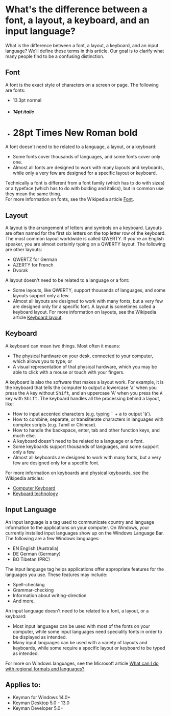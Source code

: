 # What's the difference between a font, a layout, a keyboard, and an input language?

What is the difference between a font, a layout, a keyboard, and an input language? We'll define these terms in this article. Our goal is to clarify what many people find to be a confusing distinction.

## Font
A font is the exact style of characters on a screen or page. The following are fonts:

- 13.3pt normal
- #### *14pt italic*
- # **28pt Times New Roman bold**

A font doesn't need to be related to a language, a layout, or a keyboard:
- Some fonts cover thousands of languages, and some fonts cover only one.
- Almost all fonts are designed to work with many layouts and keyboards, while only a very few are designed for a specific layout or keyboard.

Technically a font is different from a font family (which has to do with sizes) or a typeface (which has to do with bolding and italics), but in common use they mean the same thing.  
For more information on fonts, see the Wikipedia article [Font](http://en.wikipedia.org/wiki/Font).

## Layout
A layout is the arrangement of letters and symbols on a keyboard. Layouts are often named for the first six letters on the top letter row of the keyboard. The most common layout worldwide is called QWERTY. If you're an English speaker, you are almost certainly typing on a QWERTY layout. The following are other layouts:
- QWERTZ for German
- AZERTY for French
- Dvorak

A layout doesn't need to be related to a language or a font:
- Some layouts, like QWERTY, support thousands of languages, and some layouts support only a few.
- Almost all layouts are designed to work with many fonts, but a very few are designed only for a specific font.
A layout is sometimes called a keyboard layout.
For more information on layouts, see the Wikipedia article [Keyboard layout](http://en.wikipedia.org/wiki/Keyboard_layout).
 
## Keyboard
A keyboard can mean two things. Most often it means:
- The physical hardware on your desk, connected to your computer, which allows you to type; or
- A visual representation of that physical hardware, which you may be able to click with a mouse or touch with your fingers.

A keyboard is also the software that makes a layout work. For example, it is the keyboard that tells the computer to output a lowercase 'a' when you press the <kbd>A</kbd> key without <kbd>Shift</kbd>, and an uppercase 'A' when you press the <kbd>A</kbd> key with <kbd>Shift</kbd>. The keyboard handles all the processing behind a layout, like:
- How to input accented characters (e.g. typing <kbd>`</kbd> + <kbd>a</kbd> to output 'à').
- How to combine, separate, or transliterate characters in languages with complex scripts (e.g. Tamil or Chinese).
- How to handle the backspace, enter, tab and other function keys, and much else.
- A keyboard doesn't need to be related to a language or a font.
- Some keyboards support thousands of languages, and some support only a few.
- Almost all keyboards are designed to work with many fonts, but a very few are designed only for a specific font.

For more information on keyboards and physical keyboards, see the Wikipedia articles:
- [Computer Keyboard](http://en.wikipedia.org/wiki/Computer_keyboard)
- [Keyboard technology](http://en.wikipedia.org/wiki/Keyboard_technology)

## Input Language
An input language is a tag used to communicate country and language information to the applications on your computer. On Windows, your currently installed input languages show up on the Windows Language Bar. The following are a few Windows languages:
- EN English (Australia)
- DE German (Germany)
- BO Tibetan (PRC)

The input language tag helps applications offer appropriate features for the languages you use. These features may include:
- Spell-checking
- Grammar-checking
- Information about writing-direction
- And more.

An input language doesn't need to be related to a font, a layout, or a keyboard:

- Most input languages can be used with most of the fonts on your computer, while some input languages need speciality fonts in order to be displayed as intended.
- Many input languages can be used with a variety of layouts and keyboards, while some require a specific layout or keyboard to be typed as intended.

For more on Windows languages, see the Microsoft article [What can I do with regional formats and languages?](http://windows.microsoft.com/en-GB/windows7/What-can-I-do-with-regional-formats-and-languages).

## Applies to:
 * Keyman for Windows 14.0+
 * Keyman Desktop 5.0 - 13.0
 * Keyman Developer 5.0+
